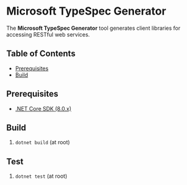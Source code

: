# Microsoft TypeSpec Generator

The **Microsoft TypeSpec Generator** tool generates client libraries for accessing RESTful web services.

## Table of Contents

- [Prerequisites](#prerequisites)
- [Build](#build)

## Prerequisites

- [.NET Core SDK (8.0.x)](https://dotnet.microsoft.com/en-us/download/dotnet/8.0)

## Build

1. `dotnet build` (at root)

## Test

1. `dotnet test` (at root)
